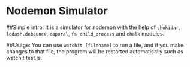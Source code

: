 Nodemon Simulator
====

##Simple intro:
It is a simulator for nodemon with the help of `chokidar`, `lodash.debounce`, `caporal`, `fs` ,`child_process` and `chalk` modules. 

##Usage:
 You can use `watchit [filename]` to run a file, and if you make changes to that file, 
the program will be restarted automatically such as watchit test.js. 